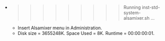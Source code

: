 * >>>>>>>>> Running inst-std-system-alsamixer.sh ...
  * Insert Alsamixer menu in Administration.
  * Disk size = 3655248K. Space Used = 8K. Runtime = 00:00:00:01.
